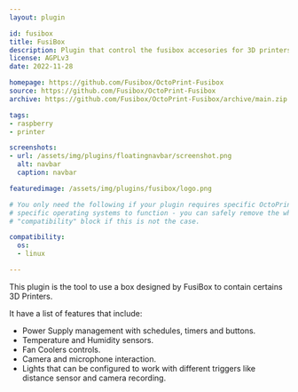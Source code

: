 ```yaml
---
layout: plugin

id: fusibox
title: FusiBox
description: Plugin that control the fusibox accesories for 3D printers
license: AGPLv3
date: 2022-11-28

homepage: https://github.com/Fusibox/OctoPrint-Fusibox
source: https://github.com/Fusibox/OctoPrint-Fusibox
archive: https://github.com/Fusibox/OctoPrint-Fusibox/archive/main.zip

tags:
- raspberry
- printer

screenshots:
- url: /assets/img/plugins/floatingnavbar/screenshot.png
  alt: navbar
  caption: navbar

featuredimage: /assets/img/plugins/fusibox/logo.png

# You only need the following if your plugin requires specific OctoPrint versions or
# specific operating systems to function - you can safely remove the whole
# "compatibility" block if this is not the case.

compatibility:
  os:
  - linux

---
```


This plugin is the tool to use a box designed by FusiBox to contain certains 3D Printers.

It have a list of features that include:
- Power Supply management with schedules, timers and buttons.
- Temperature and Humidity sensors.
- Fan Coolers controls.
- Camera and microphone interaction.
- Lights that can be configured to work with different triggers like distance sensor and camera recording.